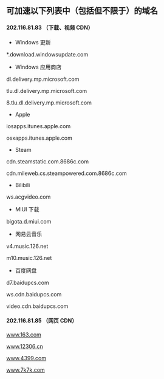 ## 可加速以下列表中（包括但不限于）的域名
#### 202.116.81.83 （下载、视频 CDN）

* Windows 更新

*.download.windowsupdate.com

* Windows 应用商店

dl.delivery.mp.microsoft.com 

tlu.dl.delivery.mp.microsoft.com 

8.tlu.dl.delivery.mp.microsoft.com 


* Apple

iosapps.itunes.apple.com

osxapps.itunes.apple.com


* Steam

cdn.steamstatic.com.8686c.com

cdn.mileweb.cs.steampowered.com.8686c.com

* Bilibili

ws.acgvideo.com

* MIUI 下载

bigota.d.miui.com

* 网易云音乐

v4.music.126.net

m10.music.126.net


* 百度网盘

d7.baidupcs.com

ws.cdn.baidupcs.com

video.cdn.baidupcs.com

#### 202.116.81.85 （网页 CDN）

www.163.com

www.12306.cn

www.4399.com

www.7k7k.com